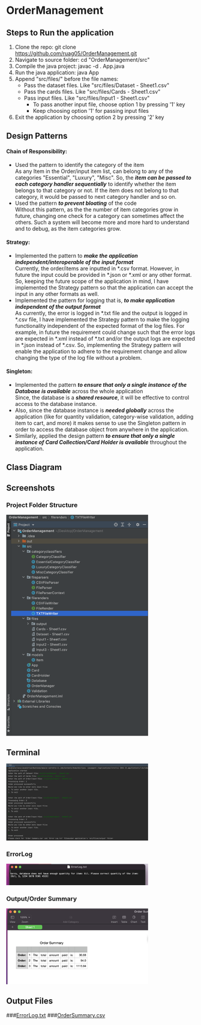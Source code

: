 # OrderManagement
## Steps to Run the application
1. Clone the repo: git clone https://github.com/ruag05/OrderManagement.git
2. Navigate to source folder: cd "OrderManagement/src"
3. Compile the java project: javac -d . App.java
4. Run the java application: java App
5. Append "src/files/" before the file names:
   - Pass the dataset files. Like "src/files/Dataset - Sheet1.csv"
   - Pass the cards files. Like "src/files/Cards - Sheet1.csv"
   - Pass input files. Like "src/files/Input1 - Sheet1.csv"
     - To pass another input file, choose option 1 by pressing '1' key
     - Keep choosing option '1' for passing input files
6. Exit the application by choosing option 2 by pressing '2' key

## Design Patterns
#### Chain of Responsibility:
- Used the pattern to identify the category of the item<br>
As any Item in the Order/input item list, can belong to any of the categories "Essential", "Luxury", "Misc". So, the ***item can be passed to each category handler sequentially*** to identify whether the item belongs to that category or not. If the item does not belong to that category, it would be passed to next category handler and so on.
- Used the pattern ***to prevent bloating*** of the code<br>
Without this pattern, as the the number of item categories grow in future, changing one check for a category can sometimes affect the others. Such a system will become more and more hard to understand and to debug, as the item categories grow.

#### Strategy:

- Implemented the pattern to ***make the application independent/interoperable of the input format***<br>
Currently, the order/items are inputted in *.csv format. However, in future the input could be provided in *.json or *.xml or any other format. So, keeping the future scope of the application in mind, I have implemented the Strategy pattern so that the application can accept the input in any other formats as well.
- Implemented the pattern for logging that is, ***to make application independent of the output format***<br>
As currently, the error is logged in *.txt file and the output is logged in *.csv file, I have implemented the Strategy pattern to make the logging functionality independent of the expected format of the log files. For example, in future the requirement could change such that the error logs are expected in *.xml instead of *.txt and/or the output logs are expected in *.json instead of *.csv. So, implementing the Strategy pattern will enable the application to adhere to the requirement change and allow changing the type of the log file without a problem.

#### Singleton:
- Implemented the pattern ***to ensure that only a single instance of the Database is available*** across the whole application<br>
Since, the database is a ***shared resource***, it will be effective to control access to the database instance.
- Also, since the database instance is ***needed globally*** across the application (like for quantity validation, category-wise validation, adding item to cart, and more) it makes sense to use the Singleton pattern in order to access the database object from anywhere in the application.
- Similarly, applied the design pattern ***to ensure that only a single instance of Card Collection/Card Holder is available*** throughout the application.

## Class Diagram


## Screenshots

### Project Folder Structure
<img src="screenshots/Folder Structure.png" width="75%"/>

## Terminal
<img src="screenshots/Terminal.png" width="75%"/>

### ErrorLog
<img src="screenshots/ErrorLog.png" width="75%"/>

### Output/Order Summary
<img src="screenshots/Order Summary.png" width="75%"/>

## Output Files

###[ErrorLog.txt](https://drive.google.com/file/d/1jy4WvyXin0vRwFv9F4vftcvg31gwLNXc/view?usp=sharing)
###[OrderSummary.csv](https://drive.google.com/file/d/149zQdPldX7bFfAVYCUJ0oXNioTcYQieN/view?usp=sharing)

